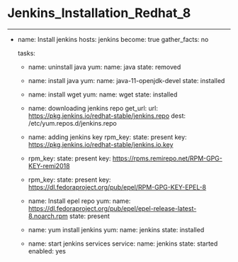 # Jenkins_Installation_Redhat_8

---
- name: Install jenkins
  hosts: jenkins
  become: true
  gather_facts: no

  tasks:

  - name: uninstall java
    yum:
      name: java
      state: removed
  - name: install java
    yum:
      name:  java-11-openjdk-devel
      state: installed

  - name: install wget
    yum:
      name:  wget
      state: installed

  - name: downloading jenkins repo
    get_url:
       url: https://pkg.jenkins.io/redhat-stable/jenkins.repo
       dest: /etc/yum.repos.d/jenkins.repo

  - name: adding jenkins key
    rpm_key:
      state: present
      key: https://pkg.jenkins.io/redhat-stable/jenkins.io.key

  - rpm_key:
      state: present
      key: https://rpms.remirepo.net/RPM-GPG-KEY-remi2018

  - rpm_key:
      state: present
      key: https://dl.fedoraproject.org/pub/epel/RPM-GPG-KEY-EPEL-8

  - name: Install epel repo
    yum:
      name: https://dl.fedoraproject.org/pub/epel/epel-release-latest-8.noarch.rpm
      state: present

  - name: yum install jenkins
    yum:
      name: jenkins
      state: installed

  - name: start jenkins services
    service:
      name: jenkins
      state: started
      enabled: yes
